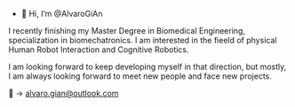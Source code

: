 - 👋 Hi, I’m @AlvaroGiAn

I recently finishing my Master Degree in Biomedical Engineering, specialization in biomechatronics. 
I am interested in the fieeld of physical Human Robot Interaction and Cognitive Robotics. 

I am looking forward to keep developing myself in that direction, but mostly, I am always looking forward to meet 
new people and face new projects. 

:email: -> alvaro.gian@outlook.com


